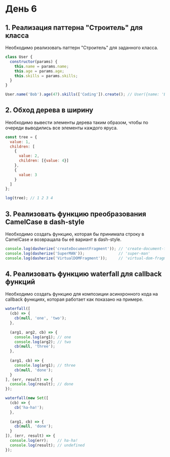 # День 6

## 1. Реализация паттерна "Строитель" для класса

Необходимо реализовать паттерн "Строитель" для заданного класса.

```js
class User {
  constructor(params) {
    this.name = params.name;
    this.age = params.age;
    this.skills = params.skills;
  }
}

User.name('Bob').age(47).skills(['Coding']).create(); // User({name: 'Bob', age: 47, skills: ['Coding']})
```

## 2. Обход дерева в ширину

Необходимо вывести элементы дерева таким образом, чтобы по очереди выводились все элементы каждого яруса.

```js
const tree = {
  value: 1,
  children: [
    {
      value: 2,
      children: [{value: 4}]
    },
    {
      value: 3
    }
  ]
};

log(tree); // 1 2 3 4
```

## 3. Реализовать функцию преобразования CamelCase в dash-style

Необходимо создать функцию, которая бы принимала строку в CamelCase и возвращала бы её вариант в dash-style.

```js
console.log(dasherize('createDocumentFragment')); // 'create-document-fragment'
console.log(dasherize('SuperMAN'));               // 'super-man'
console.log(dasherize('VirtualDOMFragment'));     // 'virtual-dom-fragment'
```

## 4. Реализовать функцию waterfall для callback функций

Необходимо создать функцию для композиции асинхронного кода на callback функциях, которая работает как показано на примере.

```js
waterfall([
  (cb) => {
    cb(null, 'one', 'two');
  },
  
  (arg1, arg2, cb) => {
    console.log(arg1); // one
    console.log(arg2); // two
    cb(null, 'three');
  },
  
  (arg1, cb) => {
    console.log(arg1); // three
    cb(null, 'done');
  }
], (err, result) => {
  console.log(result); // done
});

waterfall(new Set([
  (cb) => {
    cb('ha-ha!');
  },
  
  (arg1, cb) => {
    cb(null, 'done');
  }
]), (err, result) => {
  console.log(err);    // ha-ha!
  console.log(result); // undefined
});
```
